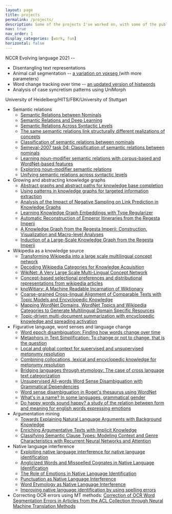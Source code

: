 ```yaml
---
layout: page
title: projects
permalink: /projects/
description: Some of the projects I've worked on, with some of the publications that belong with them.
nav: true
nav_order: 1
display_categories: [work, fun]
horizontal: false
---
```


NCCR Evolving language 2021 --
<ul>
  <li>Disentangling text representations </li>
  <li>Animal call segmentation -- <a href="https://github.com/vivinastase/voxseg"> a variation on voxseg </a> (with more parameters)</li>
  <li>Word change tracking over time -- <a href="https://github.com/vivinastase/histwords">an updated version of histwords</a> </li>
  <li>Analysis of case syncretism patterns using UniMorph</li>
</ul> 

University of Heidelberg/HITS/FBK/University of Stuttgart
<ul>
  <li> Semantic relations
    <ul>
       <li> <a href="https://www.morganclaypool.com/doi/abs/10.2200/S01078ED2V01Y202002HLT049">Semantic Relations between Nominals</a> </li>
       <li> <a href="https://arxiv.org/pdf/2009.05426">Semantic Relations and Deep Learning</a> </li>
       <li> <a href="assets/pdf/ViviNastase_PhDThesis.pdf">Semantic Relations Across Syntactic Levels</a> </li>            
       <li> <a href="https://journals.colorado.edu/index.php/lilt/article/download/1207/1049/">The same semantic relations link structurally different realizations of concepts</a> </li>
       <li> <a href="https://link.springer.com/article/10.1007/s10579-009-9083-2">Classification of semantic relations between nominals</a> </li>
       <li> <a href="https://aclanthology.org/S07-1003/">Semeval-2007 task 04: Classification of semantic relations between nominals</a> </li>
       <li> <a href="https://www.aaai.org/Papers/AAAI/2006/AAAI06-124.pdf">Learning noun-modifier semantic relations with corpus-based and WordNet-based features</a> </li>      
       <li> <a href="https://www.researchgate.net/profile/Stan-Szpakowicz-2/publication/243773375_Exploring_noun-modifier_semantic_relations/links/57435fa608aea45ee84d0f82/Exploring-noun-modifier-semantic-relations.pdf">Exploring noun-modifier semantic relations</a> </li>      
       <li> <a href="https://www.cl.uni-heidelberg.de/~nastase/publications/Papers/NastaseSzpakowiczRANLP01.pdf">Unifying semantic relations across syntactic levels</a> </li>      
    </ul>
  </li>
  <li>Growing and abstracting knowledge graphs
     <ul>
       <li> <a href="https://aclanthology.org/S19-1016/">Abstract graphs and abstract paths for knowledge base completion</a></li>
       <li> <a href="https://www.cl.uni-heidelberg.de/~nastase/publications/Papers/kbcom2018_targeted-IE.pdf">Using patterns in knowledge graphs for targeted information extraction</a>
       <li> <a href="https://arxiv.org/pdf/1708.06816">Analysis of the Impact of Negative Sampling on Link Prediction in Knowledge Graphs</a> </li>
       <li> <a href="https://dl.acm.org/doi/pdf/10.1145/3148011.3154466">Learning Knowledge Graph Embeddings with Type Regularizer</a> </li>
       <li> <a href="https://dl.acm.org/doi/pdf/10.1145/3322905.3322921">Automatic Reconstruction of Emperor Itineraries from the Regesta Imperii</a> </li>
       <li> <a href="https://www.cl.uni-heidelberg.de/~nastase/publications/Papers/EADH2018_visualizing-regesta-imperii.pdf">A Knowledge Graph from the Regesta Imperii: Construction, Visualization and Macro-level Analyses</a> </li>
       <li> <a href="https://aclanthology.org/W18-4518/">Induction of a Large-Scale Knowledge Graph from the Regesta Imperii</a> </li>
    </ul>
  </li>
    <li>Wikipedia as a knowledge source
     <ul>
       <li> <a href="https://www.sciencedirect.com/science/article/pii/S0004370212000781/pdf?md5=670eb96937727ca140e88956fab8a547&pid=1-s2.0-S0004370212000781-main.pdf&_valck=1">Transforming Wikipedia into a large scale multilingual concept network</a> </li>
       <li> <a href="https://www.aaai.org/Papers/AAAI/2008/AAAI08-193.pdf">Decoding Wikipedia Categories for Knowledge Acquisition</a> </li>
       <li> <a href="https://aclanthology.org/L10-1422/">WikiNet: A Very Large Scale Multi-Lingual Concept Network</a> </li>
       <li> <a href="https://aclanthology.org/L12-1164/">Concept-based selectional preferences and distributional representations from wikipedia articles</a> </li>
       <li> <a href="https://www.cl.uni-heidelberg.de/~nastase/publications/Papers/cicling_2015.pdf">knoWitiary: A Machine Readable Incarnation of Wiktionary</a> </li>
       <li> <a href="https://arxiv.org/pdf/1411.7820">Coarse-grained Cross-lingual Alignment of Comparable Texts with Topic Models and Encyclopedic Knowledge</a> </li>
       <li> <a href="http://www.lrec-conf.org/proceedings/lrec2014/pdf/122_Paper.pdf">Mapping WordNet Domains, WordNet Topics and Wikipedia Categories to Generate Multilingual Domain Specific Resources</a> </li>
       <li> <a href="https://aclanthology.org/D08-1080/">Topic-driven multi-document summarization with encyclopedic knowledge and spreading activation</a> </li>
    </ul>
  </li>
  <li> Figurative language, word senses and language change
    <ul>
       <li> <a href="https://aclanthology.org/P12-2051/">Word epoch disambiguation: Finding how words change over time</a> </li>
       <li> <a href="https://aclanthology.org/W19-4444/">Metaphors in Text Simplification: To change or not to change, that is the question</a> </li>
       <li> <a href="https://aclanthology.org/D12-1017/">Local and global context for supervised and unsupervised metonymy resolution</a> </li>
       <li> <a href="https://aclanthology.org/D09-1095/">Combining collocations, lexical and encyclopedic knowledge for metonymy resolution</a> </li>
       <li> <a href="https://aclanthology.org/P13-1064/">Bridging languages through etymology: The case of cross language text categorization</a> </li>
       <li> <a href="https://aclanthology.org/I08-2105/">Unsupervised All-words Word Sense Disambiguation with Grammatical Dependencies</a> </li>
       <li> <a href="https://www.cl.uni-heidelberg.de/~nastase/publications/Papers/wordnet-roget.pdf">Word sense disambiguation in Roget's thesaurus using WordNet</a> </li>
       <li> <a href="https://aclanthology.org/D09-1142/">What's in a name? In some languages, grammatical gender</a> </li>
       <li> <a href="http://lml.bas.bg/ranlp2007/DOCS/RANLP2007.pdf#page=419">Do happy words sound happy? a study of the relation between form and meaning for english words expressing emotions</a> </li>      
    </ul>   
  </li>  

  <li>Argumentation mining
     <ul>
       <li> <a href="http://www.cs.toronto.edu/pub/gh/Hulpus-etal-Semex-2019.pdf">Towards Explaining Natural Language Arguments with Background Knowledge</a> </li>
       <li> <a href="https://www.cl.uni-heidelberg.de/~nastase/publications/Papers/nldb2017_impl-knowledge.pdf">Enriching Argumentative Texts with Implicit Knowledge</a> </li>
       <li> <a href="https://aclanthology.org/S17-1027/">Classifying Semantic Clause Types: Modeling Context and Genre Characteristics with Recurrent Neural Networks and Attention</a> </li>
    </ul>
  </li>
  <li>Native language interference
     <ul>
       <li> <a href="https://www.cambridge.org/core/services/aop-cambridge-core/content/view/CC9D972D63829C5D7DC38D0A867EF910/S1351324920000595a.pdf/exploiting_native_language_interference_for_native_language_identification.pdf">Exploiting native language interference for native language identification</a> </li>
       <li> <a href="https://aclanthology.org/W19-4429/">Anglicized Words and Misspelled Cognates in Native Language Identification</a> </li>
       <li> <a href="https://aclanthology.org/W18-6218/">The Role of Emotions in Native Language Identification</a> </li>
       <li> <a href="https://aclanthology.org/C18-1293/">Punctuation as Native Language Interference</a> </li>
       <li> <a href="https://aclanthology.org/D17-1286/">Word Etymology as Native Language Interference </a> </li>
       <li> <a href="https://aclanthology.org/P17-2086/">Improving native language identification by using spelling errors</a> </li>
    </ul>
  </li>
  <li>Correcting OCR errors using MT methods: <a href="https://aclanthology.org/L18-1113/">Correction of OCR Word Segmentation Errors in Articles from the ACL Collection through Neural Machine Translation Methods</a>  </li>
</ul>
